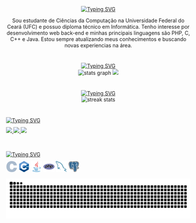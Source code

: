<div align="center">
  <a href="https://git.io/typing-svg"><img src="https://readme-typing-svg.demolab.com?font=Fira+Code&duration=4000&pause=4000&color=CE877F&center=true&vCenter=true&lines=%E2%82%8A%CB%9A%E2%9C%A7%EA%92%B0Ol%C3%A1%2C+sou+a+Clara!!%EA%92%B1%E2%82%8A%CB%9A%E2%9C%A7" alt="Typing SVG" /></a>
</div>
<p align="center">Sou estudante de Ciências da Computação na Universidade Federal do Ceará (UFC) e possuo diploma técnico em Informática. Tenho interesse por desenvolvimento web back-end e minhas principais linguagens são PHP, C, C++ e Java. Estou sempre atualizando meus conhecimentos e buscando novas experiencias na área.

#
<div align="center">
  <a href="https://git.io/typing-svg"><img src="https://readme-typing-svg.demolab.com?font=Fira+Code&duration=1&pause=1&color=CE877F&center=true&repeat=false&width=435&lines=%E2%82%8A%CB%9A%E2%9C%A7%EA%92%B0Stats%3A+" alt="Typing SVG" /></a>
  
<div align="center">
    <img src="https://github-readme-stats.vercel.app/api?username=claraa908&show_icons=true&theme=date_night&rank_icon=github" height="150" alt="stats graph" />
    <img height=150 src="https://github-readme-stats.vercel.app/api/top-langs?username=claraa908&layout=compact&langs_count=8&theme=date_night" />
</div>

#
<div align="center">
  <a href="https://git.io/typing-svg"><img src="https://readme-typing-svg.demolab.com?font=Fira+Code&duration=1&pause=1&color=CE877F&center=true&repeat=false&width=435&lines=%E2%82%8A%CB%9A%E2%9C%A7%EA%92%B0Commits%3A+" alt="Typing SVG" />
  </a>

<div align="center">
    <img src="https://github-readme-streak-stats.herokuapp.com/?user=claraa908&theme=date_night" alt="streak stats" />
</div>

#

#
<img align="right" alt="" height="190px" src="https://data.bloggif.com/distant/user/store/9/6/2/c/14423b6df8e36d6b641bd8cf2d53c269.gif">

<div align="left">
  <a href="https://git.io/typing-svg">
    <img src="https://readme-typing-svg.demolab.com?font=Fira+Code&duration=1&pause=1&color=CE877F&center=false&repeat=false&width=435&lines=%E2%82%8A%CB%9A%E2%9C%A7%EA%92%B0Contato%3A+" alt="Typing SVG" />
  </a>

  <div style="margin: 10px 0;">
    <a href="https://www.instagram.com/imnot__claire/" target="_blank">
      <img src="https://img.shields.io/badge/-Instagram-000?style=for-the-badge&logo=instagram&logoColor=FFF&color=CE877F">
    </a>
    <a href="mailto:claracruz.fac12@gmail.com" target="_blank">
      <img src="https://img.shields.io/badge/-Email-000?style=for-the-badge&logo=microsoft-outlook&logoColor=CE877F&color=CE877F">
    </a>
    <a href="https://www.linkedin.com/in/clara-cruz-b6b093263" target="_blank">
      <img src="https://img.shields.io/badge/-LinkedIn-000?style=for-the-badge&logo=linkedin&logoColor=CE877F&color=CE877F">
    </a>
  </div>
</div>

<br>

<div align="left" style="margin-top: 20px;">
  <a href="https://git.io/typing-svg">
    <img src="https://readme-typing-svg.demolab.com?font=Fira+Code&duration=1&pause=1&color=CE877F&center=false&repeat=false&width=435&lines=%E2%82%8A%CB%9A%E2%9C%A7%EA%92%B0Linguagens%3A+" alt="Typing SVG" />
  </a>

  <div style="margin-top: 10px;">
    <img alt="Clara-C" height="30" src="https://raw.githubusercontent.com/devicons/devicon/master/icons/c/c-original.svg">
    <img alt="Clara-C++" height="30" src="https://raw.githubusercontent.com/devicons/devicon/master/icons/cplusplus/cplusplus-original.svg">
    <img alt="Clara-Java" height="30" src="https://raw.githubusercontent.com/devicons/devicon/master/icons/java/java-original.svg">
    <img alt="Clara-PHP" height="30" src="https://raw.githubusercontent.com/devicons/devicon/master/icons/php/php-original.svg">
    <img alt="Clara-MySQL" height="30" src="https://raw.githubusercontent.com/devicons/devicon/master/icons/mysql/mysql-original.svg">
    <img alt="Clara-PostgreSQL" height="30" src="https://raw.githubusercontent.com/devicons/devicon/master/icons/postgresql/postgresql-original.svg">
  </div>
</div>

![snake](https://raw.githubusercontent.com/claraa908/claraa908/output/github-snake.svg?cacheBust=4)
